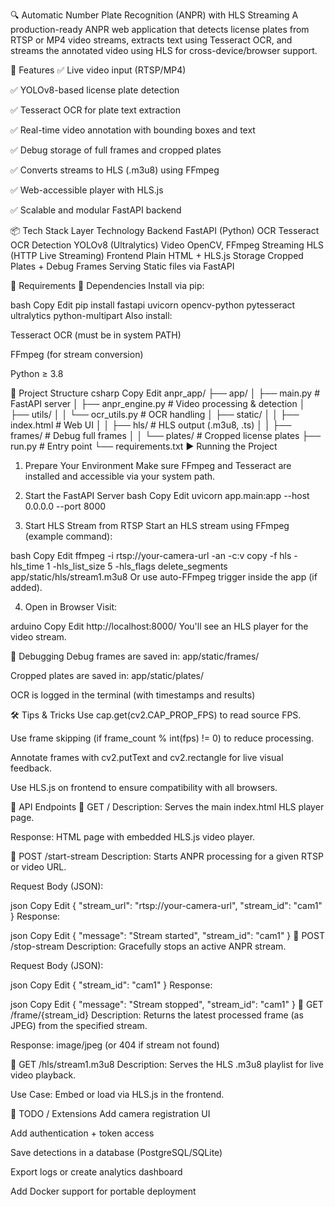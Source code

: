 🔍 Automatic Number Plate Recognition (ANPR) with HLS Streaming
A production-ready ANPR web application that detects license plates from RTSP or MP4 video streams, extracts text using Tesseract OCR, and streams the annotated video using HLS for cross-device/browser support.

🚀 Features
✅ Live video input (RTSP/MP4)

✅ YOLOv8-based license plate detection

✅ Tesseract OCR for plate text extraction

✅ Real-time video annotation with bounding boxes and text

✅ Debug storage of full frames and cropped plates

✅ Converts streams to HLS (.m3u8) using FFmpeg

✅ Web-accessible player with HLS.js

✅ Scalable and modular FastAPI backend

📦 Tech Stack
Layer	Technology
Backend	FastAPI (Python)
OCR	Tesseract OCR
Detection	YOLOv8 (Ultralytics)
Video	OpenCV, FFmpeg
Streaming	HLS (HTTP Live Streaming)
Frontend	Plain HTML + HLS.js
Storage	Cropped Plates + Debug Frames
Serving	Static files via FastAPI

🧰 Requirements
🔧 Dependencies
Install via pip:

bash
Copy
Edit
pip install fastapi uvicorn opencv-python pytesseract ultralytics python-multipart
Also install:

Tesseract OCR (must be in system PATH)

FFmpeg (for stream conversion)

Python ≥ 3.8

📂 Project Structure
csharp
Copy
Edit
anpr_app/
├── app/
│   ├── main.py                # FastAPI server
│   ├── anpr_engine.py         # Video processing & detection
│   ├── utils/
│   │   └── ocr_utils.py       # OCR handling
│   ├── static/
│   │   ├── index.html         # Web UI
│   │   ├── hls/               # HLS output (.m3u8, .ts)
│   │   ├── frames/            # Debug full frames
│   │   └── plates/            # Cropped license plates
├── run.py                     # Entry point
└── requirements.txt
▶️ Running the Project
1. Prepare Your Environment
Make sure FFmpeg and Tesseract are installed and accessible via your system path.

2. Start the FastAPI Server
bash
Copy
Edit
uvicorn app.main:app --host 0.0.0.0 --port 8000
3. Start HLS Stream from RTSP
Start an HLS stream using FFmpeg (example command):

bash
Copy
Edit
ffmpeg -i rtsp://your-camera-url -an -c:v copy -f hls -hls_time 1 -hls_list_size 5 -hls_flags delete_segments app/static/hls/stream1.m3u8
Or use auto-FFmpeg trigger inside the app (if added).

4. Open in Browser
Visit:

arduino
Copy
Edit
http://localhost:8000/
You'll see an HLS player for the video stream.

🧪 Debugging
Debug frames are saved in: app/static/frames/

Cropped plates are saved in: app/static/plates/

OCR is logged in the terminal (with timestamps and results)

🛠️ Tips & Tricks
Use cap.get(cv2.CAP_PROP_FPS) to read source FPS.

Use frame skipping (if frame_count % int(fps) != 0) to reduce processing.

Annotate frames with cv2.putText and cv2.rectangle for live visual feedback.

Use HLS.js on frontend to ensure compatibility with all browsers.


📡 API Endpoints
🔹 GET /
Description: Serves the main index.html HLS player page.

Response: HTML page with embedded HLS.js video player.

🔹 POST /start-stream
Description: Starts ANPR processing for a given RTSP or video URL.

Request Body (JSON):

json
Copy
Edit
{
  "stream_url": "rtsp://your-camera-url",
  "stream_id": "cam1"
}
Response:

json
Copy
Edit
{ "message": "Stream started", "stream_id": "cam1" }
🔹 POST /stop-stream
Description: Gracefully stops an active ANPR stream.

Request Body (JSON):

json
Copy
Edit
{
  "stream_id": "cam1"
}
Response:

json
Copy
Edit
{ "message": "Stream stopped", "stream_id": "cam1" }
🔹 GET /frame/{stream_id}
Description: Returns the latest processed frame (as JPEG) from the specified stream.

Response: image/jpeg (or 404 if stream not found)

🔹 GET /hls/stream1.m3u8
Description: Serves the HLS .m3u8 playlist for live video playback.

Use Case: Embed or load via HLS.js in the frontend.



📌 TODO / Extensions
 Add camera registration UI

 Add authentication + token access

 Save detections in a database (PostgreSQL/SQLite)

 Export logs or create analytics dashboard

 Add Docker support for portable deployment










